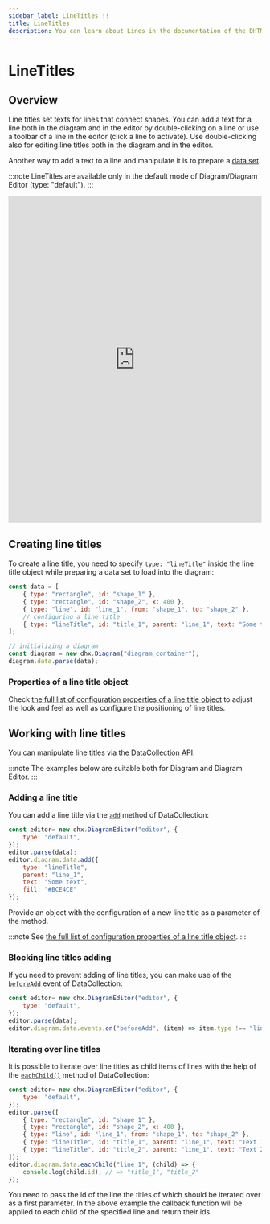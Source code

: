 ```yaml
---
sidebar_label: LineTitles !!
title: LineTitles
description: You can learn about Lines in the documentation of the DHTMLX JavaScript Diagram library. Browse developer guides and API reference, try out code examples and live demos, and download a free 30-day evaluation version of DHTMLX Diagram.
---
```


# LineTitles

## Overview

Line titles set texts for lines that connect shapes. You can add a text for a line both in the diagram and in the editor by double-clicking on a line or use a toolbar of a line in the editor (click a line to activate). Use double-clicking also for editing line titles both in the diagram and in the editor.

Another way to add a text to a line and manipulate it is to prepare a [data set](guides/loading_data.md/#preparing-data-to-load).

:::note 
LineTitles are available only in the default mode of Diagram/Diagram Editor (type: "default").
:::

<iframe src="https://snippet.dhtmlx.com/e6zm6wh1?mode=result" frameborder="0" class="snippet_iframe" width="100%" height="650"></iframe>

## Creating line titles

To create a line title, you need to specify `type: "lineTitle"` inside the line title object while preparing a data set to load into the diagram:

~~~jsx {5-6}
const data = [
    { type: "rectangle", id: "shape_1" },
    { type: "rectangle", id: "shape_2", x: 400 },
    { type: "line", id: "line_1", from: "shape_1", to: "shape_2" },
    // configuring a line title
    { type: "lineTitle", id: "title_1", parent: "line_1", text: "Some text" }
];

// initializing a diagram
const diagram = new dhx.Diagram("diagram_container");
diagram.data.parse(data);
~~~

### Properties of a line title object

Check [the full list of configuration properties of a line title object](/line_titles/configuration_properties/) to adjust the look and feel as well as configure the positioning of line titles.

## Working with line titles 

You can manipulate line titles via the [DataCollection API](../api/data_collection/).

:::note 
The examples below are suitable both for Diagram and Diagram Editor.
:::

### Adding a line title 

You can add a line title via the [`add`](../api/data_collection/add_method/) method of DataCollection:

~~~jsx {5-10}
const editor= new dhx.DiagramEditor("editor", {
    type: "default",
});
editor.parse(data);
editor.diagram.data.add({
    type: "lineTitle",
    parent: "line_1",
    text: "Some text",
    fill: "#BCE4CE"
});
~~~

Provide an object with the configuration of a new line title as a parameter of the method.

:::note 
See [the full list of configuration properties of a line title object](/line_titles/configuration_properties/).
:::

### Blocking line titles adding 

If you need to prevent adding of line titles, you can make use of the [`beforeAdd`](../api/data_collection/beforeadd_event/) event of DataCollection:

~~~jsx {5}
const editor= new dhx.DiagramEditor("editor", {
    type: "default",
});
editor.parse(data);
editor.diagram.data.events.on("beforeAdd", (item) => item.type !== "lineTitle");
~~~

### Iterating over line titles

It is possible to iterate over line titles as child items of lines with the help of the [`eachChild()`](../api/data_collection/eachchild_method/) method of DataCollection:

~~~jsx {7-9,11-13}
const editor= new dhx.DiagramEditor("editor", {
    type: "default",
});
editor.parse([
    { type: "rectangle", id: "shape_1" },
    { type: "rectangle", id: "shape_2", x: 400 },
    { type: "line", id: "line_1", from: "shape_1", to: "shape_2" },
    { type: "lineTitle", id: "title_1", parent: "line_1", text: "Text 1", distance: 50 },
    { type: "lineTitle", id: "title_2", parent: "line_1", text: "Text 2", distance: 70 }
]);
editor.diagram.data.eachChild("line_1", (child) => {
    console.log(child.id); // => "title_1", "title_2"
});
~~~

You need to pass the id of the line the titles of which should be iterated over as a first parameter. In the above example the callback function will be applied to each child of the specified line and return their ids.


